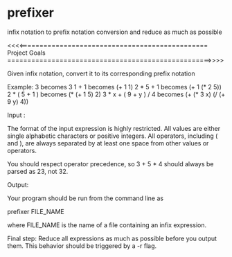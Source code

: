 prefixer
========

infix notation to prefix notation conversion and reduce as much as possible

<<<<=============================================== Project Goals ===================================================>>>>

Given infix notation, convert it to its corresponding prefix notation

Example:
3 becomes 3
1 + 1 becomes (+ 1 1)
2 * 5 + 1 becomes (+ 1 (* 2 5))
2 * ( 5 + 1 ) becomes (* (+ 1 5) 2)
3 * x + ( 9 + y ) / 4 becomes (+ (* 3 x) (/ (+ 9 y) 4))

Input :

The format of the input expression is highly restricted. All values are either single alphabetic characters or positive integers. All operators, including ( and ), are always separated by at least one space from other values  or operators.

You should respect operator precedence, so 3 + 5 * 4 should always be parsed as 23, not 32.

Output:

Your program should be run from the command line as

prefixer FILE_NAME

where FILE_NAME is the name of a file containing an infix expression.

Final step: Reduce all expressions as much as possible before you output them. This behavior should be triggered by a -r flag.
